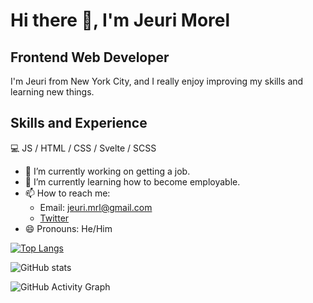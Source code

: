 # Hi there 👋, I'm Jeuri Morel
## Frontend Web Developer
I'm Jeuri from New York City, and I really enjoy improving my skills and learning new things.

## Skills and Experience  
💻 JS / HTML / CSS / Svelte / SCSS

- 🔭 I’m currently working on getting a job. 
- 🌱 I’m currently learning how to become employable. 
- 📫 How to reach me:
  - Email: jeuri.mrl@gmail.com 
  - [Twitter](https://twitter.com/codeToPerdition)
- 😄 Pronouns: He/Him 

[![Top Langs](https://github-readme-stats.vercel.app/api/top-langs/?username=jeurimorel)](https://github.com/anuraghazra/github-readme-stats)

![GitHub stats](https://github-readme-stats.vercel.app/api?username=jeurimorel&show_icons=true&count_private=true)  

![GitHub Activity Graph](https://activity-graph.herokuapp.com/graph?username=jeurimorel)  

